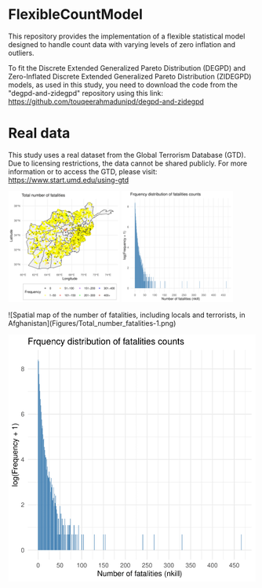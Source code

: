 # FlexibleCountModel
This repository provides the implementation of a flexible statistical model designed to handle count data with varying levels of zero inflation and outliers.

To fit the Discrete Extended Generalized Pareto Distribution (DEGPD) and Zero-Inflated Discrete Extended Generalized Pareto Distribution (ZIDEGPD) models, as used in this study, you need to download the code from the "degpd-and-zidegpd" repository using this link:
https://github.com/touqeerahmadunipd/degpd-and-zidegpd

# Real data
This study uses a real dataset from the Global Terrorism Database (GTD). Due to licensing restrictions, the data cannot be shared publicly. For more information or to access the GTD, please visit: https://www.start.umd.edu/using-gtd


<p float="left">
  <img src="Figures/Total_number_fatalities-1.png" alt="Spatial map of the number of fatalities, including locals and terrorists, in Afghanistan" width="45%" />
  <img src="Figures/Frquency-dist-1.png" alt="Frequency distribution of fatalities" width="45%" />
</p>
![Spatial map of the number of fatalities, including locals and terrorists, in Afghanistan](Figures/Total_number_fatalities-1.png)

![Frequency distribution of fatalities](Figures/Frquency-dist-1.png)

